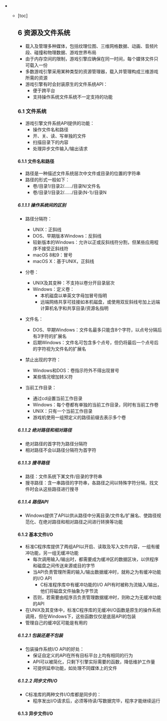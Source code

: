 - - [toc]

    ## 6 资源及文件系统

    - 载入及管理多种媒体，包括纹理位图、三维网格数据、动画、音频片段、碰撞和物理数据、游戏世界布局
    - 由于内存空间的限制，游戏引擎应确保在同一时间，每个媒体文件只可载入一份
    - 多数游戏引擎采用某种类型的资源管理器，载入并管理构成三维游戏所需的资源
    - 游戏引擎有时会封装原生的文件系统API：
      - 便于跨平台
      - 支持操作系统文件系统不一定支持的功能

    ### 6.1 文件系统

    - 游戏引擎文件系统API提供的功能：
      - 操作文件名和路径
      - 开、关、读、写单独的文件
      - 扫描目录下的内容
      - 处理异步文件输入/输出请求

    #### 6.1.1 文件名和路径

    - 路径是一种描述文件系统层次中文件或目录的位置的字符串
    - 路径的形式一般如下：
      - 卷/目录1/目录2/....../目录N/文件名
      - 卷/目录1/目录2/....../目录(N-1)/目录N

    ##### 6.1.1.1 操作系统间的区别

    - 路径分隔符：
      - UNIX：正斜线
      - DOS、早期版本Windows：反斜线
      - 较新版本的Windows：允许以正或反斜线符分割，但某些应用程序不接受正斜线符
      - macOS 8和9：冒号
      - macOS X：基于UNIX，正斜线
    - 分卷：
      - UNIX及其变种：不支持以卷分开目录层次
      - Windows：定义卷：
        - 本机磁盘以单英文字母加冒号指明
        - 远端网络共享可挂接如本机磁盘，或使用双反斜线号加上远端计算机名字和共享目录/资源名指明
    - 文件名：
      - DOS、早期Windows：文件名最多只能含8个字符，以点号分隔后有3字符的扩展名
      - 后期Windows：文件名可包含多个点号，但仍将最后一个点号后的字符视为文件名的扩展名

    - 禁止出现的字符：
      - Windows和DOS：卷指示符外不得出现冒号
      - 某些情况增加转义符
    - 当前工作目录：
      - 通过cd设置当前工作目录
      - Windows：每个卷都有单独的当前工作目录，同时有当前工作卷
      - UNIX：只有一个当前工作目录
      - 游戏机使用一组预定义的路径前缀去表示多个卷

    ##### 6.1.1.2 绝对路径和相对路径

    - 绝对路径的首字符为路径分隔符
    - 相对路径不会以路径分隔符为首字符

    ##### 6.1.1.3 搜寻路径

    - 路径：文件系统下某文件/目录的字符串
    - 搜寻路径：含一串路径的字符串，各路径之间以特殊字符分隔，找文件时会从这些路径进行搜寻

    ##### 6.1.1.4 路径API

    - Windows提供了API以供从路径中分离目录/文件名/扩展名、使路径规范化、在绝对路径和相对路径之间进行转换等功能

    #### 6.1.2 基本文件I/O

    - 标准C程序库提供了两组API以开启、读取及写入文件内容，一组有缓冲功能，另一组无缓冲功能
      - 每次调用输入/输出时，都需要成为缓冲区的数据区块，以供程序和磁盘之间传送来源或目的字节
      - 当API负责管理所需的输入/输出数据缓冲时，就称之为有缓冲功能的I/O API
        - C标准程序库中有缓冲功能的I/O API有时被称为流输入/输出，他们将磁盘文件抽象为字节流
      - 否则，若需要由程序员负责管理数据缓冲时，则称之为无缓冲功能的API
    - 在UNIX及其变体中，标准C程序库的无缓冲I/O函数是原生的操作系统调用，但在Windows下，这些函数仅仅是底层API的包装
    - 管理自己的缓冲区可能是有用的

    ##### 6.1.2.1 包装还是不包装

    - 包装操作系统I/O API的好处：
      - 保证自定义的API在所有目标平台上均有相同的行为
      - API可以被简化，只剩下引擎实际需要的函数，降低维护工作量
      - 可提供延申功能，如处理不同媒体上的文件

    ##### 6.1.2.2 同步文件I/O

    - C标准库的两种文件I/O库都是同步的：
      - 程序发出I/O请求后，必须等待读/写数据完毕，程序才能继续运行

    #### 6.1.3 异步文件I/O

    

    

    

    

    

    

    

    

    

    

    

    

    

    

    

    

    

    

    

    

    

    

    

    

    

    

    

    

    

    

    

    

    

    

    